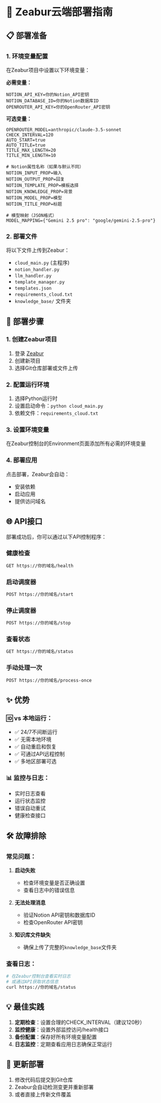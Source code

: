 # 🚀 Zeabur云端部署指南

## 📋 部署准备

### 1. 环境变量配置
在Zeabur项目中设置以下环境变量：

**必需变量：**
```
NOTION_API_KEY=你的Notion_API密钥
NOTION_DATABASE_ID=你的Notion数据库ID
OPENROUTER_API_KEY=你的OpenRouter_API密钥
```

**可选变量：**
```
OPENROUTER_MODEL=anthropic/claude-3.5-sonnet
CHECK_INTERVAL=120
AUTO_START=true
AUTO_TITLE=true
TITLE_MAX_LENGTH=20
TITLE_MIN_LENGTH=10

# Notion属性名称（如果与默认不同）
NOTION_INPUT_PROP=输入
NOTION_OUTPUT_PROP=回复
NOTION_TEMPLATE_PROP=模板选择
NOTION_KNOWLEDGE_PROP=背景
NOTION_MODEL_PROP=模型
NOTION_TITLE_PROP=标题

# 模型映射（JSON格式）
MODEL_MAPPING={"Gemini 2.5 pro": "google/gemini-2.5-pro"}
```

### 2. 部署文件
将以下文件上传到Zeabur：
- `cloud_main.py` (主程序)
- `notion_handler.py`
- `llm_handler.py` 
- `template_manager.py`
- `templates.json`
- `requirements_cloud.txt`
- `knowledge_base/` 文件夹

## 🔧 部署步骤

### 1. 创建Zeabur项目
1. 登录 [Zeabur](https://zeabur.com)
2. 创建新项目
3. 选择Git仓库部署或文件上传

### 2. 配置运行环境
1. 选择Python运行时
2. 设置启动命令：`python cloud_main.py`
3. 依赖文件：`requirements_cloud.txt`

### 3. 设置环境变量
在Zeabur控制台的Environment页面添加所有必需的环境变量

### 4. 部署应用
点击部署，Zeabur会自动：
- 安装依赖
- 启动应用
- 提供访问域名

## 🌐 API接口

部署成功后，你可以通过以下API控制程序：

### 健康检查
```bash
GET https://你的域名/health
```

### 启动调度器
```bash
POST https://你的域名/start
```

### 停止调度器  
```bash
POST https://你的域名/stop
```

### 查看状态
```bash
GET https://你的域名/status
```

### 手动处理一次
```bash
POST https://你的域名/process-once
```

## ✨ 优势

### 🆔 vs 本地运行：
- ✅ 24/7不间断运行
- ✅ 无需本地环境
- ✅ 自动重启和恢复
- ✅ 可通过API远程控制
- ✅ 多地区部署可选

### 📊 监控与日志：
- 实时日志查看
- 运行状态监控
- 错误自动重试
- 健康检查接口

## 🛠️ 故障排除

### 常见问题：

1. **启动失败**
   - 检查环境变量是否正确设置
   - 查看日志中的错误信息

2. **无法处理消息**
   - 验证Notion API密钥和数据库ID
   - 检查OpenRouter API密钥

3. **知识库文件缺失**
   - 确保上传了完整的`knowledge_base`文件夹

### 查看日志：
```bash
# 在Zeabur控制台查看实时日志
# 或通过API获取状态信息
curl https://你的域名/status
```

## 💡 最佳实践

1. **定期检查**：设置合理的CHECK_INTERVAL（建议120秒）
2. **监控健康**：设置外部监控访问/health接口
3. **备份配置**：保存好所有环境变量配置
4. **日志监控**：定期查看应用日志确保正常运行

## 🔄 更新部署

1. 修改代码后提交到Git仓库
2. Zeabur会自动检测变更并重新部署
3. 或者直接上传新文件覆盖 